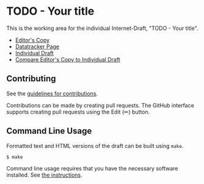 # TODO - Your title

This is the working area for the individual Internet-Draft, "TODO - Your title".

* [Editor's Copy](https://benbucksch.github.io/sasl-rememberme/#go.draft-bucksch-sasl-rememberme.html)
* [Datatracker Page](https://datatracker.ietf.org/doc/draft-bucksch-sasl-rememberme)
* [Individual Draft](https://datatracker.ietf.org/doc/html/draft-bucksch-sasl-rememberme)
* [Compare Editor's Copy to Individual Draft](https://benbucksch.github.io/sasl-rememberme/#go.draft-bucksch-sasl-rememberme.diff)


## Contributing

See the
[guidelines for contributions](https://github.com/benbucksch/sasl-rememberme/blob/main/CONTRIBUTING.md).

Contributions can be made by creating pull requests.
The GitHub interface supports creating pull requests using the Edit (✏) button.


## Command Line Usage

Formatted text and HTML versions of the draft can be built using `make`.

```sh
$ make
```

Command line usage requires that you have the necessary software installed.  See
[the instructions](https://github.com/martinthomson/i-d-template/blob/main/doc/SETUP.md).

